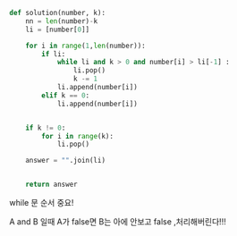 ```python
def solution(number, k):
    nn = len(number)-k
    li = [number[0]]

    for i in range(1,len(number)):
        if li:
            while li and k > 0 and number[i] > li[-1] :
                li.pop()
                k -= 1
            li.append(number[i])
        elif k == 0:
            li.append(number[i])


    if k != 0:
        for i in range(k):
            li.pop()

    answer = "".join(li)


    return answer
```



while 문 순서 중요!

A and B 일때  A가 false면 B는 아에 안보고 false ,처리해버린다!!!

